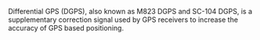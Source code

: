 Differential GPS (DGPS), also known as M823 DGPS and SC-104 DGPS, is a supplementary correction signal used by GPS receivers to increase the accuracy of GPS based positioning.
